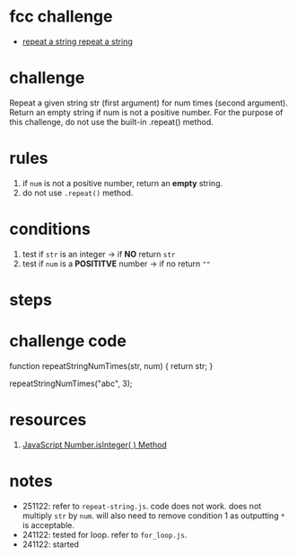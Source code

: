 # fcc challenge
- [repeat a string repeat a string](https://www.freecodecamp.org/learn/javascript-algorithms-and-data-structures/basic-algorithm-scripting/repeat-a-string-repeat-a-string)

# challenge
Repeat a given string str (first argument) for num times (second argument). Return an empty string if num is not a positive number. For the purpose of this challenge, do not use the built-in .repeat() method.

# rules
1. if `num` is not a positive number, return an **empty** string.
2. do not use `.repeat()` method.

# conditions
1. test if `str` is an integer -> if **NO** return `str`
2. test if `num` is a **POSITITVE** number -> if no return `""`

# steps

# challenge code
function repeatStringNumTimes(str, num) {
  return str;
}

repeatStringNumTimes("abc", 3);

# resources
1. [JavaScript Number.isInteger( ) Method](https://www.geeksforgeeks.org/javascript-number-isinteger-function/#:~:text=isInteger()%20method%20in%20JavaScript,%2C%20otherwise%2C%20it%20returns%20false.)

# notes
- 251122: refer to `repeat-string.js`. code does not work. does not multiply `str` by `num`. will also need to remove condition 1 as outputting `*` is acceptable.
- 241122: tested for loop. refer to `for_loop.js`.
- 241122: started